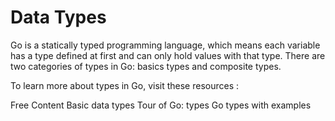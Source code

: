 # Data Types

Go is a statically typed programming language, which means each variable has a type defined at first and can only hold values with that type. There are two categories of types in Go: basics types and composite types.

To learn more about types in Go, visit these resources :

<ResourceGroupTitle>Free Content</ResourceGroupTitle>
<BadgeLink colorScheme='yellow' badgeText='Read' href='https://www.w3schools.com/go/go_data_types.php'>Basic data types</BadgeLink>
<BadgeLink colorScheme='yellow' badgeText='Read' href='https://go.dev/tour/basics/11'>Tour of Go: types</BadgeLink>
<BadgeLink colorScheme='yellow' badgeText='Read' href='https://golangbyexample.com/all-data-types-in-golang-with-examples/'>Go types with examples</BadgeLink>
